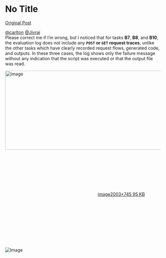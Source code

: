 # No Title

[Original Post](https://discourse.onlinedegree.iitm.ac.in/t/171141/27)

<p><a class="mention" href="/u/carlton">@carlton</a> <a class="mention" href="/u/jivraj">@Jivraj</a><br>
Please correct me if I’m wrong, but I noticed that for tasks <strong>B7</strong>, <strong>B8</strong>, and <strong>B10</strong>, the evaluation log does not include any <strong><code>POST</code> or <code>GET</code> request traces</strong>, unlike the other tasks which have clearly recorded request flows, generated code, and outputs. In these three cases, the log shows only the failure message without any indication that the script was executed or that the output file was read.<br>
<div class="lightbox-wrapper"><a class="lightbox" href="https://europe1.discourse-cdn.com/flex013/uploads/iitm/original/3X/c/1/c16494f34e29ae68a356211e09a264d5ba3f5846.png" data-download-href="/uploads/short-url/rAPE8z6usRTHkquLBzH81ERRoZU.png?dl=1" title="image" rel="noopener nofollow ugc"><img src="https://europe1.discourse-cdn.com/flex013/uploads/iitm/optimized/3X/c/1/c16494f34e29ae68a356211e09a264d5ba3f5846_2_690x256.png" alt="image" data-base62-sha1="rAPE8z6usRTHkquLBzH81ERRoZU" width="690" height="256" srcset="https://europe1.discourse-cdn.com/flex013/uploads/iitm/optimized/3X/c/1/c16494f34e29ae68a356211e09a264d5ba3f5846_2_690x256.png, https://europe1.discourse-cdn.com/flex013/uploads/iitm/optimized/3X/c/1/c16494f34e29ae68a356211e09a264d5ba3f5846_2_1035x384.png 1.5x, https://europe1.discourse-cdn.com/flex013/uploads/iitm/optimized/3X/c/1/c16494f34e29ae68a356211e09a264d5ba3f5846_2_1380x512.png 2x" data-dominant-color="F8F8F8"><div class="meta"><svg class="fa d-icon d-icon-far-image svg-icon" aria-hidden="true"><use href="#far-image"></use></svg><span class="filename">image</span><span class="informations">2003×745 95 KB</span><svg class="fa d-icon d-icon-discourse-expand svg-icon" aria-hidden="true"><use href="#discourse-expand"></use></svg></div></a></div></p>

![Image](https://europe1.discourse-cdn.com/flex013/uploads/iitm/optimized/3X/c/1/c16494f34e29ae68a356211e09a264d5ba3f5846_2_690x256.png)